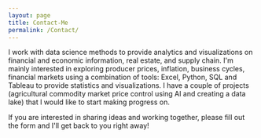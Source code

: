 ```yaml
---
layout: page
title: Contact-Me
permalink: /Contact/
---
```

<html lang="en">
  
  I work with data science methods to provide analytics and visualizations on financial and economic information,
  real estate, and supply chain. I'm mainly interested in exploring producer prices, inflation, business cycles, financial
  markets using a combination of tools: Excel, Python, SQL and Tableau to provide statistics and visualizations.
  I have a couple of projects (agricultural commodity market price control using AI and creating a data lake) that I would
  like to start making progress on.
  <br />
  
  If you are interested in sharing ideas and working together, please fill out the form and I'll get back to you right away!
  <br/>
  </html>
